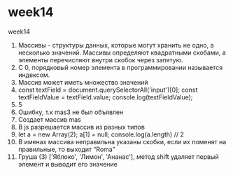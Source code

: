 # week14

week14

1. Массивы - структуры данных, которые могут хранить не одно, а несколько значений. Массивы определяют квадратными скобами, а элементы перечисляют внутри скобок через запятую.
2. С 0, порядковый номер элемента в программировании называется индексом.
3. Массив может иметь множество значений
4. const textField = document.querySelectorAll('input')[0];
   const textFieldValue = textField.value;
   console.log(textFieldValue);
5. 5
6. Ошибку, т.к mas3 не был объявлен
7. Cоздает массив mas
8. В js разрешается массив из разных типов
9. let a = new Array(2);
   a[1] = null;
   console.log(a.length) // 2
10. В именах массива неправильна указаны скобки, если их поменят на правильные, то выходит “Roma”
11. Груша
    (3) ['Яблоко', 'Лимон', 'Ананас'], метод shift удаляет первый элемент и выводит его значение
